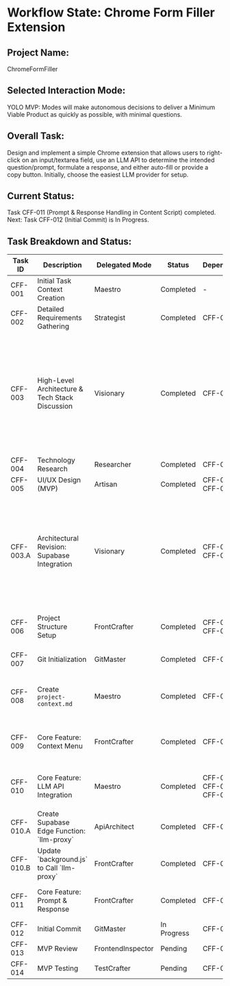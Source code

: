 # Workflow State: Chrome Form Filler Extension

## Project Name:
ChromeFormFiller

## Selected Interaction Mode:
YOLO MVP: Modes will make autonomous decisions to deliver a Minimum Viable Product as quickly as possible, with minimal questions.

## Overall Task:
Design and implement a simple Chrome extension that allows users to right-click on an input/textarea field, use an LLM API to determine the intended question/prompt, formulate a response, and either auto-fill or provide a copy button. Initially, choose the easiest LLM provider for setup.

## Current Status:
Task CFF-011 (Prompt & Response Handling in Content Script) completed. Next: Task CFF-012 (Initial Commit) is In Progress.

## Task Breakdown and Status:

| Task ID | Description                       | Delegated Mode | Status  | Dependencies | Estimated Complexity | Start Time | End Time | Artifacts/Outputs | Notes                                                                 |
|---------|-----------------------------------|----------------|---------|--------------|----------------------|------------|----------|-------------------|-----------------------------------------------------------------------|
| CFF-001 | Initial Task Context Creation     | Maestro        | Completed | -            | Low                  | 5/26/2025, 6:15 AM | 5/26/2025, 6:15 AM | `docs/project-management/task-context-new-project-ChromeFormFiller.md` | Initial user request captured.                                        |
| CFF-002 | Detailed Requirements Gathering   | Strategist     | Completed | CFF-001      | Medium               | 5/26/2025, 6:16 AM | 5/26/2025, 6:18 AM | `docs/project-management/task-context-new-project-ChromeFormFiller.md` (updated) | Requirements gathered by Strategist.                                  |
| CFF-003 | High-Level Architecture & Tech Stack Discussion | Visionary      | Completed | CFF-002      | Medium               | 5/26/2025, 6:18 AM | 5/26/2025, 6:21 AM | `docs/architecture/architectural-vision-CFF-MVP.md`, `docs/project-management/workflow-state.md` (Tech Stack: JS/HTML/CSS, OpenAI) | **SUPERSEDED by Supabase integration decision on 5/26/2025.** Tech stack autonomously decided by Visionary (YOLO MVP). Noted conflict in Maestro's user approval instruction. |
| CFF-004 | Technology Research               | Researcher     | Completed | CFF-003      | Medium               | 5/26/2025, 6:21 AM | 5/26/2025, 6:35 AM | `docs/research/research-findings.md`                                   | Research findings documented.                                         |
| CFF-005 | UI/UX Design (MVP)                | Artisan            | Completed | CFF-003, CFF-004 | Low                  | 5/26/2025, 6:35 AM | 5/26/2025, 6:37 AM | `docs/design/design-system-CFF-MVP.md`                                 | Minimal UI/UX for MVP defined.                                      |
| CFF-003.A | Architectural Revision: Supabase Integration | Visionary      | Completed | CFF-003, CFF-005 | Medium               | 5/26/2025, 7:57 AM | 5/26/2025, 8:04 AM | `docs/architecture/architectural-vision-CFF-MVP.md` (updated), `docs/project-management/workflow-state.md` (Tech Stack: Supabase, JS/HTML/CSS) | User provided Supabase details (Prod URL/Anon, Local URL/Anon/Service, Google OAuth, Prod Service Key via env var). Architectural vision document revised by Visionary and approved by user. |
| CFF-006 | Project Structure Setup           | FrontCrafter   | Completed | CFF-003.A, CFF-004 | Medium               | 5/26/2025, 8:06 AM | 5/26/2025, 8:08 AM | `/src/` directory structure, `manifest.json`, placeholder files | Basic Chrome extension structure created as per CFF-003.A.             |
| CFF-007 | Git Initialization                | GitMaster      | Completed | CFF-006      | Low                  | 5/26/2025, 8:10 AM | 5/26/2025, 8:11 AM | `.git/`, `.gitignore`                                                  | Git repository initialized and .gitignore created.                    |
| CFF-008 | Create `project-context.md`       | Maestro        | Completed | CFF-007      | Low                  | 5/26/2025, 8:12 AM | 5/26/2025, 8:13 AM | `docs/project-management/project-context.md`                         | Consolidated approved architecture, tech stack, high-level requirements. |
| CFF-009 | Core Feature: Context Menu        | FrontCrafter   | Completed | CFF-008      | Medium               | 5/26/2025, 8:13 AM | 5/26/2025, 8:16 AM | `src/background.js`, `src/content_script.js`, `manifest.json` (verified) | Context menu created, field context gathered and sent to background script. |
| CFF-010 | Core Feature: LLM API Integration | Maestro        | Completed | CFF-009, CFF-010.A, CFF-010.B | High               | 5/26/2025, 8:17 AM | 5/26/2025, 8:26 AM | `supabase/functions/llm-proxy/index.ts`, `src/background/background.js`, `src/core/supabaseClient.js` | Supabase Edge Function `llm-proxy` created and `background.js` updated to call it. |
| CFF-010.A | Create Supabase Edge Function: \`llm-proxy\` | ApiArchitect | Completed | CFF-009      | Medium             | 5/26/2025, 8:17 AM | 5/26/2025, 8:20 AM | \`supabase/functions/llm-proxy/index.ts\`, \`docs/reflections/ApiArchitect-reflection.md\` | Edge function created and ready for deployment. |
| CFF-010.B | Update \`background.js\` to Call \`llm-proxy\` | FrontCrafter | Completed | CFF-010.A    | Medium             | 5/26/2025, 8:23 AM | 5/26/2025, 8:26 AM | \`src/background/background.js\`, \`src/core/supabaseClient.js\`, \`docs/reflections/FrontCrafter-reflection.md\` | Background script updated to invoke Edge Function. |
| CFF-011 | Core Feature: Prompt & Response   | FrontCrafter   | Completed | CFF-010      | Medium               | 5/26/2025, 8:27 AM | 5/26/2025, 8:30 AM | \`src/content_script.js\`, \`docs/reflections/FrontCrafter-reflection.md\` (updated) | Content script updated to handle LLM response and fill field.         |
| CFF-012 | Initial Commit                    | GitMaster      | In Progress | CFF-011      | Low                  | 5/26/2025, 8:31 AM |          | Git commit                                                            | Commit initial MVP.                                                   |
| CFF-013 | MVP Review                        | FrontendInspector | Pending | CFF-012      | Medium               |            |          | Review feedback                                                       |                                                                       |
| CFF-014 | MVP Testing                       | TestCrafter    | Pending | CFF-013      | Medium               |            |          | Test results                                                          |                                                                       |